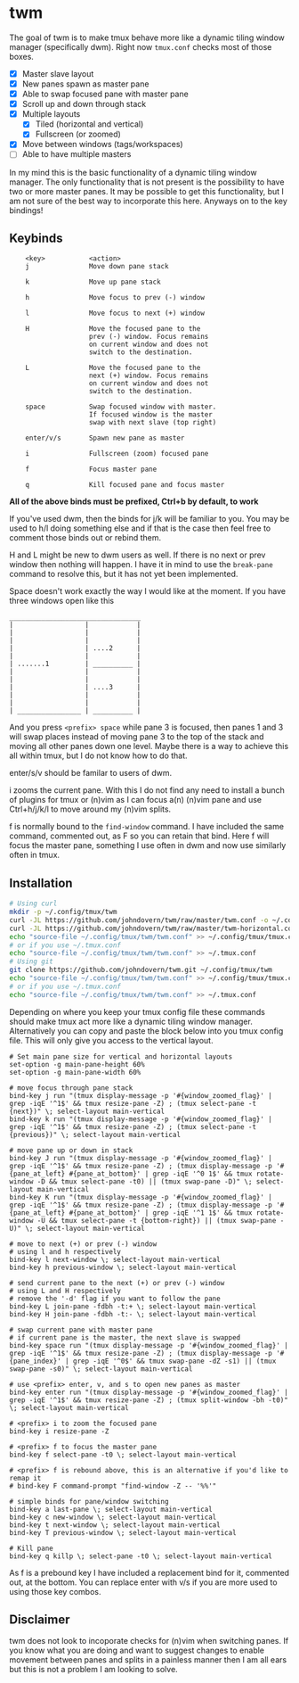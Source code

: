 # twm

The goal of twm is to make tmux behave more like a dynamic tiling window
manager (specifically dwm). Right now `tmux.conf` checks most of those boxes.
- [X] Master slave layout
- [X] New panes spawn as master pane
- [X] Able to swap focused pane with master pane
- [X] Scroll up and down through stack
- [X] Multiple layouts
  - [X] Tiled (horizontal and vertical)
  - [X] Fullscreen (or zoomed)
- [X] Move between windows (tags/workspaces)
- [ ] Able to have multiple masters

In my mind this is the basic functionality of a dynamic tiling window manager.
The only functionality that is not present is the possibility to have two or
more master panes. It may be possible to get this functionality, but I am not
sure of the best way to incorporate this here. Anyways on to the key bindings!
## Keybinds
```
    <key>           <action>
    j               Move down pane stack

    k               Move up pane stack

    h               Move focus to prev (-) window

    l               Move focus to next (+) window

    H               Move the focused pane to the
                    prev (-) window. Focus remains
                    on current window and does not
                    switch to the destination.

    L               Move the focused pane to the
                    next (+) window. Focus remains
                    on current window and does not
                    switch to the destination.

    space           Swap focused window with master.
                    If focused window is the master
                    swap with next slave (top right)

    enter/v/s       Spawn new pane as master

    i               Fullscreen (zoom) focused pane

    f               Focus master pane

    q               Kill focused pane and focus master
```
**All of the above binds must be prefixed, Ctrl+b by default, to work**

If you've used dwm, then the binds for j/k will be familiar to you.
You may be used to h/l doing something else and if that is the case
then feel free to comment those binds out or rebind them.

H and L might be new to dwm users as well. If there is no next or prev window
then nothing will happen. I have it in mind to use the `break-pane` command to
resolve this, but it has not yet been implemented.

Space doesn't work exactly the way I would like at the moment. If you have
three windows open like this
```
_________________________________
|                  |            |
|                  |            |
|                  |            |
|                  | ....2      |
|                  |            |
| .......1         | __________ |
|                  |            |
|                  |            |
|                  | ....3      |
|                  |            |
|                  |            |
| ________________ | __________ |
```
And you press `<prefix> space` while pane 3 is focused, then panes 1 and 3 will
swap places instead of moving pane 3 to the top of the stack and moving all
other panes down one level. Maybe there is a way to achieve this all within
tmux, but I do not know how to do that.

<prefix> enter/s/v should be familar to users of dwm.

<prefix> i zooms the current pane. With this I do not find any need to install
a bunch of plugins for tmux or (n)vim as I can focus a(n) (n)vim pane and use
Ctrl+h/j/k/l to move around my (n)vim splits.

<prefix> f is normally bound to the `find-window` command. I have included the
same command, commented out, as <prefix> F so you can retain that bind. Here
<prefix> f will focus the master pane, something I use often in dwm and now use
similarly often in tmux.
## Installation
```bash
# Using curl
mkdir -p ~/.config/tmux/twm
curl -JL https://github.com/johndovern/twm/raw/master/twm.conf -o ~/.config/tmux/twm/twm.conf
curl -JL https://github.com/johndovern/twm/raw/master/twm-horizontal.conf -o ~/.config/tmux/twm/twm-horizontal.conf
echo "source-file ~/.config/tmux/twm/twm.conf" >> ~/.config/tmux/tmux.conf
# or if you use ~/.tmux.conf
echo "source-file ~/.config/tmux/twm/twm.conf" >> ~/.tmux.conf
# Using git
git clone https://github.com/johndovern/twm.git ~/.config/tmux/twm
echo "source-file ~/.config/tmux/twm/twm.conf" >> ~/.config/tmux/tmux.conf
# or if you use ~/.tmux.conf
echo "source-file ~/.config/tmux/twm/twm.conf" >> ~/.tmux.conf
```
Depending on where you keep your tmux config file these commands should make
tmux act more like a dynamic tiling window manager. Alternatively you can copy
and paste the block below into you tmux config file. This will only give you
access to the vertical layout.
```
# Set main pane size for vertical and horizontal layouts
set-option -g main-pane-height 60%
set-option -g main-pane-width 60%

# move focus through pane stack
bind-key j run "(tmux display-message -p '#{window_zoomed_flag}' | grep -iqE '^1$' && tmux resize-pane -Z) ; (tmux select-pane -t {next})" \; select-layout main-vertical
bind-key k run "(tmux display-message -p '#{window_zoomed_flag}' | grep -iqE '^1$' && tmux resize-pane -Z) ; (tmux select-pane -t {previous})" \; select-layout main-vertical

# move pane up or down in stack
bind-key J run "(tmux display-message -p '#{window_zoomed_flag}' | grep -iqE '^1$' && tmux resize-pane -Z) ; (tmux display-message -p '#{pane_at_left} #{pane_at_bottom}' | grep -iqE '^0 1$' && tmux rotate-window -D && tmux select-pane -t0) || (tmux swap-pane -D)" \; select-layout main-vertical
bind-key K run "(tmux display-message -p '#{window_zoomed_flag}' | grep -iqE '^1$' && tmux resize-pane -Z) ; (tmux display-message -p '#{pane_at_left} #{pane_at_bottom}' | grep -iqE '^1 1$' && tmux rotate-window -U && tmux select-pane -t {bottom-right}) || (tmux swap-pane -U)" \; select-layout main-vertical

# move to next (+) or prev (-) window
# using l and h respectively
bind-key l next-window \; select-layout main-vertical
bind-key h previous-window \; select-layout main-vertical

# send current pane to the next (+) or prev (-) window
# using L and H respectively
# remove the '-d' flag if you want to follow the pane
bind-key L join-pane -fdbh -t:+ \; select-layout main-vertical
bind-key H join-pane -fdbh -t:- \; select-layout main-vertical

# swap current pane with master pane
# if current pane is the master, the next slave is swapped
bind-key space run "(tmux display-message -p '#{window_zoomed_flag}' | grep -iqE '^1$' && tmux resize-pane -Z) ; (tmux display-message -p '#{pane_index}' | grep -iqE '^0$' && tmux swap-pane -dZ -s1) || (tmux swap-pane -s0)" \; select-layout main-vertical

# use <prefix> enter, v, and s to open new panes as master
bind-key enter run "(tmux display-message -p '#{window_zoomed_flag}' | grep -iqE '^1$' && tmux resize-pane -Z) ; (tmux split-window -bh -t0)" \; select-layout main-vertical

# <prefix> i to zoom the focused pane
bind-key i resize-pane -Z

# <prefix> f to focus the master pane
bind-key f select-pane -t0 \; select-layout main-vertical

# <prefix> f is rebound above, this is an alternative if you'd like to remap it
# bind-key F command-prompt "find-window -Z -- '%%'"

# simple binds for pane/window switching
bind-key a last-pane \; select-layout main-vertical
bind-key c new-window \; select-layout main-vertical
bind-key t next-window \; select-layout main-vertical
bind-key T previous-window \; select-layout main-vertical

# Kill pane
bind-key q killp \; select-pane -t0 \; select-layout main-vertical
```
As <prefix> f is a prebound key I have included a replacement bind for it,
commented out, at the bottom. You can replace enter with v/s if you are more
used to using those key combos.
## Disclaimer
twm does not look to incoporate checks for (n)vim when switching panes. If you
know what you are doing and want to suggest changes to enable movement between
panes and splits in a painless manner then I am all ears but this is not a
problem I am looking to solve.
